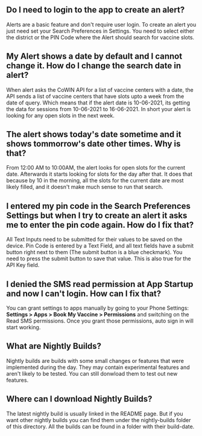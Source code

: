 ## Do I need to login to the app to create an alert?
Alerts are a basic feature and don't require user login. To create an alert you just need set your Search Preferences in Settings. You need to select either the district or the PIN Code where the Alert should search for vaccine slots.

## My Alert shows a date by default and I cannot change it. How do I change the search date in alert?

When alert asks the CoWIN API for a list of vaccine centers with a date, the API sends a list of vaccine centers that have slots upto a week from the date of query. Which means that if the alert date is 10-06-2021, its getting the data for sessions from 10-06-2021 to 16-06-2021. In short your alert is looking for any open slots in the next week.

## The alert shows today's date sometime and it shows tommorrow's date other times. Why is that?

From 12:00 AM to 10:00AM, the alert looks for open slots for the current date. Afterwards it starts looking for slots for the day after that. It does that because by 10 in the morning, all the slots for the current date are most likely filled, and it doesn't make much sense to run that search.

## I entered my pin code in the Search Preferences Settings but when I try to create an alert it asks me to enter the pin code again. How do I fix that?

All Text Inputs need to be submitted for their values to be saved on the device. Pin Code is entered by a Text Field, and all text fields have a submit button right next to them (The submit button is a blue checkmark). You need to press the submit button to save that value. This is also true for the API Key field.

## I denied the SMS read permission at App Startup and now I can't login. How can I fix that?

You can grant settings to apps manually by going to your Phone Settings:
**Settings > Apps > Book My Vaccine > Permissions** and switching on the Read SMS permissions. Once you grant those permissions, auto sign in will start working.

## What are Nightly Builds?

Nightly builds are builds with some small changes or features that were implemented during the day. They may contain experimental features and aren't likely to be tested. You can still donwload them to test out new features.

## Where can I download Nightly Builds?

The latest nightly build is usually linked in the README page. But if you want other nightly builds you can find them under the nightly-builds folder of this directory. All the builds can be found in a folder with their build-date.
